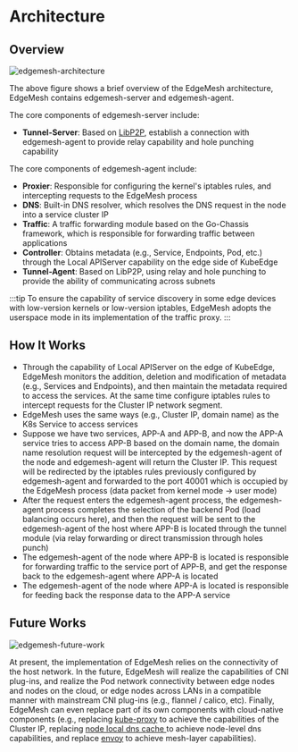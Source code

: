 # Architecture

## Overview

![edgemesh-architecture](/images/advanced/em-arch.png)

The above figure shows a brief overview of the EdgeMesh architecture, EdgeMesh contains edgemesh-server and edgemesh-agent.

The core components of edgemesh-server include:

- **Tunnel-Server**: Based on [LibP2P](https://github.com/libp2p/go-libp2p), establish a connection with edgemesh-agent to provide relay capability and hole punching capability

The core components of edgemesh-agent include:

- **Proxier**: Responsible for configuring the kernel's iptables rules, and intercepting requests to the EdgeMesh process
- **DNS**: Built-in DNS resolver, which resolves the DNS request in the node into a service cluster IP
- **Traffic**: A traffic forwarding module based on the Go-Chassis framework, which is responsible for forwarding traffic between applications
- **Controller**: Obtains metadata (e.g., Service, Endpoints, Pod, etc.) through the Local APIServer capability on the edge side of KubeEdge
- **Tunnel-Agent**: Based on LibP2P, using relay and hole punching to provide the ability of communicating across subnets

:::tip
To ensure the capability of service discovery in some edge devices with low-version kernels or low-version iptables, EdgeMesh adopts the userspace mode in its implementation of the traffic proxy.
:::

## How It Works

- Through the capability of Local APIServer on the edge of KubeEdge, EdgeMesh monitors the addition, deletion and modification of metadata (e.g., Services and Endpoints), and then maintain the metadata required to access the services. At the same time configure iptables rules to intercept requests for the Cluster IP network segment.
- EdgeMesh uses the same ways (e.g., Cluster IP, domain name) as the K8s Service to access services
- Suppose we have two services, APP-A and APP-B, and now the APP-A service tries to access APP-B based on the domain name, the domain name resolution request will be intercepted by the edgemesh-agent of the node and edgemesh-agent will return the Cluster IP. This request will be redirected by the iptables rules previously configured by edgemesh-agent and forwarded to the port 40001 which is occupied by the EdgeMesh process (data packet from kernel mode -> user mode)
- After the request enters the edgemesh-agent process, the edgemesh-agent process completes the selection of the backend Pod (load balancing occurs here), and then the request will be sent to the edgemesh-agent of the host where APP-B is located through the tunnel module (via relay forwarding or direct transmission through holes punch)
- The edgemesh-agent of the node where APP-B is located is responsible for forwarding traffic to the service port of APP-B, and get the response back to the edgemesh-agent where APP-A is located
- The edgemesh-agent of the node where APP-A is located is responsible for feeding back the response data to the APP-A service

## Future Works

![edgemesh-future-work](/images/advanced/future-work.png)

At present, the implementation of EdgeMesh relies on the connectivity of the host network. In the future, EdgeMesh will realize the capabilities of CNI plug-ins, and realize the Pod network connectivity between edge nodes and nodes on the cloud, or edge nodes across LANs in a  compatible manner with mainstream CNI plug-ins (e.g., flannel / calico, etc). Finally, EdgeMesh can even replace part of its own components with cloud-native components (e.g., replacing [kube-proxy](https://kubernetes.io/docs/reference/command-line-tools-reference/kube-proxy/) to achieve the capabilities of the Cluster IP, replacing [node local dns cache ](https://kubernetes.io/docs/tasks/administer-cluster/nodelocaldns/) to achieve node-level dns capabilities, and replace [envoy](https://www.envoyproxy.io/) to achieve mesh-layer capabilities).
